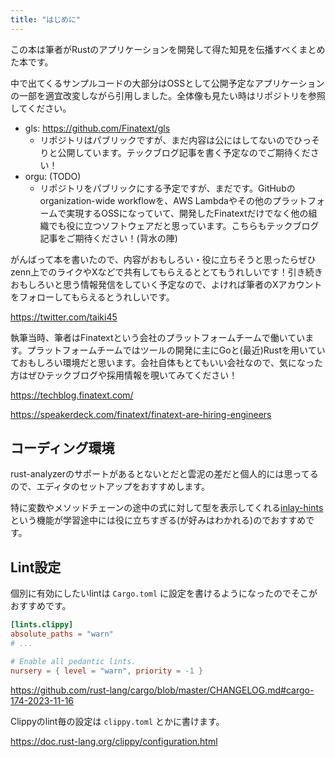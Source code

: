 ```yaml
---
title: "はじめに"
---
```


この本は筆者がRustのアプリケーションを開発して得た知見を伝播すべくまとめた本です。

中で出てくるサンプルコードの大部分はOSSとして公開予定なアプリケーションの一部を適宜改変しながら引用しました。全体像も見たい時はリポジトリを参照してください。

- gls: https://github.com/Finatext/gls
  - リポジトリはパブリックですが、まだ内容は公にはしてないのでひっそりと公開しています。テックブログ記事を書く予定なのでご期待ください！
- orgu: (TODO)
  - リポジトリをパブリックにする予定ですが、まだです。GitHubのorganization-wide workflowを、AWS Lambdaやその他のプラットフォームで実現するOSSになっていて、開発したFinatextだけでなく他の組織でも役に立つソフトウェアだと思っています。こちらもテックブログ記事をご期待ください！(背水の陣)

がんばって本を書いたので、内容がおもしろい・役に立ちそうと思ったらぜひzenn上でのライクやXなどで共有してもらえるととてもうれしいです！引き続きおもしろいと思う情報発信をしていく予定なので、よければ筆者のXアカウントをフォローしてもらえるとうれしいです。

https://twitter.com/taiki45

執筆当時、筆者はFinatextという会社のプラットフォームチームで働いています。プラットフォームチームではツールの開発に主にGoと(最近)Rustを用いていておもしろい環境だと思います。会社自体もとてもいい会社なので、気になった方はぜひテックブログや採用情報を覗いてみてください！

https://techblog.finatext.com/

https://speakerdeck.com/finatext/finatext-are-hiring-engineers

## コーディング環境
rust-analyzerのサポートがあるとないとだと雲泥の差だと個人的には思ってるので、エディタのセットアップをおすすめします。

特に変数やメソッドチェーンの途中の式に対して型を表示してくれる[inlay-hints](https://rust-analyzer.github.io/manual.html#inlay-hints)という機能が学習途中には役に立ちすぎる(が好みはわかれる)のでおすすめです。

## Lint設定
個別に有効にしたいlintは `Cargo.toml` に設定を書けるようになったのでそこがおすすめです。

```toml
[lints.clippy]
absolute_paths = "warn"
# ...

# Enable all pedantic lints.
nursery = { level = "warn", priority = -1 }
```

https://github.com/rust-lang/cargo/blob/master/CHANGELOG.md#cargo-174-2023-11-16

Clippyのlint毎の設定は `clippy.toml` とかに書けます。

https://doc.rust-lang.org/clippy/configuration.html
